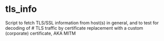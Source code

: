 # tls_info
Script to fetch TLS/SSL information from host(s) in general, and to test for decoding of # TLS traffic by certificate replacement with a custom (corporate) certificate, AKA MITM
